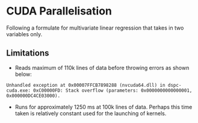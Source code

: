 # CUDA Parallelisation

Following a formulate for multivariate linear regression that takes in two variables only.

## Limitations

- Reads maximum of 110k lines of data before throwing errors as shown below:
```
Unhandled exception at 0x00007FFCB7898288 (nvcuda64.dll) in dspc-cuda.exe: 0xC00000FD: Stack overflow (parameters: 0x0000000000000001, 0x000000DC4CE03000).
```
- Runs for approximately 1250 ms at 100k lines of data. Perhaps this time taken is relatively constant used for the launching of kernels.
